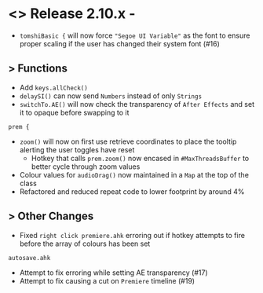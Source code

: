 # <> Release 2.10.x - 
- `tomshiBasic {` will now force `"Segoe UI Variable"` as the font to ensure proper scaling if the user has changed their system font (#16)

## > Functions
- Add `keys.allCheck()`
- `delaySI()` can now send `Numbers` instead of only `Strings`
- `switchTo.AE()` will now check the transparency of `After Effects` and set it to opaque before swapping to it

`prem {`
- `zoom()` will now on first use retrieve coordinates to place the tooltip alerting the user toggles have reset
    - Hotkey that calls `prem.zoom()` now encased in `#MaxThreadsBuffer` to better cycle through zoom values
- Colour values for `audioDrag()` now maintained in a `Map` at the top of the class
- Refactored and reduced repeat code to lower footprint by around 4%

## > Other Changes
- Fixed `right click premiere.ahk` erroring out if hotkey attempts to fire before the array of colours has been set

`autosave.ahk`
- Attempt to fix erroring while setting AE transparency (#17)
- Attempt to fix causing a cut on `Premiere` timeline (#19)